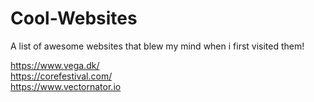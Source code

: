 # Cool-Websites
A list of awesome websites that blew my mind when i first visited them!

https://www.vega.dk/ <br />
https://corefestival.com/ <br />
https://www.vectornator.io <br />

